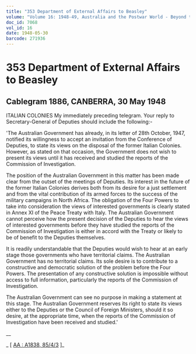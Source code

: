 ```yaml
---
title: "353 Department of External Affairs to Beasley"
volume: "Volume 16: 1948-49, Australia and the Postwar World - Beyond the Region"
doc_id: 7068
vol_id: 16
date: 1948-05-30
barcode: 271936
---
```


# 353 Department of External Affairs to Beasley

## Cablegram 1886, CANBERRA, 30 May 1948

ITALIAN COLONIES My immediately preceding telegram. Your reply to Secretary-General of Deputies should include the following:-

'The Australian Government has already, in its letter of 28th October, 1947, notified its willingness to accept an invitation from the Conference of Deputies, to state its views on the disposal of the former Italian Colonies. However, as stated on that occasion, the Government does not wish to present its views until it has received and studied the reports of the Commission of Investigation.

The position of the Australian Government in this matter has been made clear from the outset of the meetings of Deputies. Its interest in the future of the former Italian Colonies derives both from its desire for a just settlement and from the vital contribution of its armed forces to the success of the military campaigns in North Africa. The obligation of the Four Powers to take into consideration the views of interested governments is clearly stated in Annex XI of the Peace Treaty with Italy. The Australian Government cannot perceive how the present decision of the Deputies to hear the views of interested governments before they have studied the reports of the Commission of Investigation is either in accord with the Treaty or likely to be of benefit to the Deputies themselves.

It is readily understandable that the Deputies would wish to hear at an early stage those governments who have territorial claims. The Australian Government has no territorial claims. Its sole desire is to contribute to a constructive and democratic solution of the problem before the Four Powers. The presentation of any constructive solution is impossible without access to full information, particularly the reports of the Commission of Investigation.

The Australian Government can see no purpose in making a statement at this stage. The Australian Government reserves its right to state its views either to the Deputies or the Council of Foreign Ministers, should it so desire, at the appropriate time, when the reports of the Commission of Investigation have been received and studied.' 

__

_ [ [AA : A1838, 85/4/3](http://www.naa.gov.au/cgi-bin/Search?O=I&Number=271936) ]_

